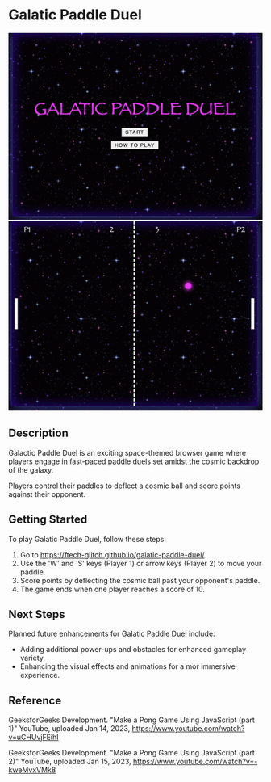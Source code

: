 # Galatic Paddle Duel

![screenshot1](image.png)
![screenshot2](image-1.png)

## Description

Galactic Paddle Duel is an exciting space-themed browser game where players engage in fast-paced paddle duels set amidst the cosmic backdrop of the galaxy.

Players control their paddles to deflect a cosmic ball and score points against their opponent.

## Getting Started

To play Galatic Paddle Duel, follow these steps:

1. Go to https://ftech-glitch.github.io/galatic-paddle-duel/
2. Use the 'W' and 'S' keys (Player 1) or arrow keys (Player 2) to move your paddle.
3. Score points by deflecting the cosmic ball past your opponent's paddle.
4. The game ends when one player reaches a score of 10.

## Next Steps

Planned future enhancements for Galatic Paddle Duel include:

- Adding additional power-ups and obstacles for enhanced gameplay variety.
- Enhancing the visual effects and animations for a mor immersive experience.

## Reference

GeeksforGeeks Development. "Make a Pong Game Using JavaScript (part 1)" YouTube, uploaded Jan 14, 2023, https://www.youtube.com/watch?v=uCHUvjFEihI

GeeksforGeeks Development. "Make a Pong Game Using JavaScript (part 2)" YouTube, uploaded Jan 15, 2023, https://www.youtube.com/watch?v=-kweMvxVMk8
